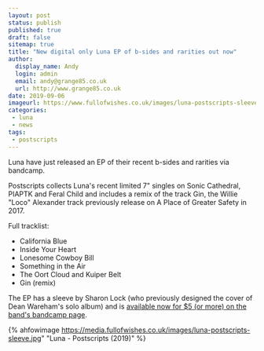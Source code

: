 ```yaml
---
layout: post
status: publish
published: true
draft: false
sitemap: true
title: "New digital only Luna EP of b-sides and rarities out now"
author:
  display_name: Andy
  login: admin
  email: andy@grange85.co.uk
  url: http://www.grange85.co.uk
date: 2019-09-06
imageurl: https://www.fullofwishes.co.uk/images/luna-postscripts-sleeve.jpg
categories:
 - luna
 - news
tags:
 - postscripts
---
```

Luna have just released an EP of their recent b-sides and rarities via bandcamp.

Postscripts collects Luna's recent limited 7" singles on Sonic Cathedral, PIAPTK and Feral Child and includes a remix of the track Gin, the Willie "Loco" Alexander track previously release on A Place of Greater Safety in 2017.

Full tracklist:

- California Blue
- Inside Your Heart
- Lonesome Cowboy Bill
- Something in the Air
- The Oort Cloud and Kuiper Belt
- Gin (remix)

The EP has a sleeve by Sharon Lock (who previously designed the cover of Dean Wareham's solo album) and is <a href="https://luna.bandcamp.com/album/postscripts">available now for $5 (or more) on the band's bandcamp page</a>.

{% ahfowimage https://media.fullofwishes.co.uk/images/luna-postscripts-sleeve.jpg" "Luna - Postscripts (2019)" %}